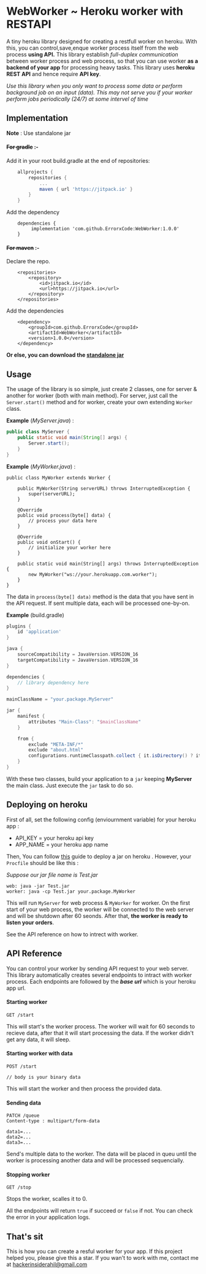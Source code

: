 # WebWorker ~ Heroku worker with RESTAPI

A tiny heroku library designed for creating a restfull worker on heroku. With this, you can control,save,enque worker process itself from the web process **using API.** This library establish *full-duplex communication* between worker process and web process, so that you can use worker **as a backend of your app** for processing heavy tasks. This library uses **heroku REST API** and hence require **API key**.

*Use this library when you only want to process some data or perform background job on an input (data). This may not serve you if your worker perform jobs periodically (24/7) at some intervel of time*



## Implementation

**Note** : Use standalone jar

#### ~~For gradle~~ :-

Add it in your root build.gradle at the end of repositories:

```groovy
	allprojects {
		repositories {
			...
			maven { url 'https://jitpack.io' }
		}
	}
```

Add the dependency

```gr
	dependencies {
	     implementation 'com.github.ErrorxCode:WebWorker:1.0.0'
	}
```

#### ~~For maven~~ :-

Declare the repo.

```markup
	<repositories>
		<repository>
		    <id>jitpack.io</id>
		    <url>https://jitpack.io</url>
		</repository>
	</repositories>
```

Add the dependencies

```markup
	<dependency>
	    <groupId>com.github.ErrorxCode</groupId>
	    <artifactId>WebWorker</artifactId>
	    <version>1.0.0</version>
	</dependency>
```



**Or else, you can download the [standalone jar](https://github.com/ErrorxCode/WebWorker/releases/download/test2/WebWorker.jar)**

## Usage

The usage of the library is so simple, just create 2 classes, one for server & another for worker (both with main method). For server, just call the `Server.start()` method and for worker, create your own extending `Worker` class.

**Example** (*MyServer.java*) :

```java
public class MyServer {
    public static void main(String[] args) {
        Server.start();
    }
}
```

**Example** (*MyWorker.java*) :

```
public class MyWorker extends Worker {
    
    public MyWorker(String serverURL) throws InterruptedException {
        super(serverURL);
    }

    @Override
    public void process(byte[] data) {
        // process your data here
    }

    @Override
    public void onStart() {
        // initialize your worker here
    }

    public static void main(String[] args) throws InterruptedException {
        new MyWorker("ws://your.herokuapp.com.worker");
    }
}
```

The data in `process(byte[] data)` method is the data that you have sent in the API request. If sent multiple data, each will be processed one-by-on.

**Example** (build.gradle)

```groovy
plugins {
    id 'application'
}

java {
    sourceCompatibility = JavaVersion.VERSION_16
    targetCompatibility = JavaVersion.VERSION_16
}

dependencies {
    // library dependency here
}

mainClassName = "your.package.MyServer"

jar {
    manifest {
        attributes "Main-Class": "$mainClassName"
    }

    from {
        exclude "META-INF/*"
        exclude "about.html"
        configurations.runtimeClasspath.collect { it.isDirectory() ? it : zipTree(it) }
    }
}
```

With these two classes, build your application to a `jar` keeping **MyServer** the main class. Just execute the `jar` task to do so.



## Deploying on heroku

First of all, set the following config (enviournment variable) for your heroku app :

- API_KEY = your heroku api key
- APP_NAME = your heroku app name

Then, You can follow [this](https://devcenter.heroku.com/articles/deploying-executable-jar-files) guide to deploy a jar on heroku . However, your `Procfile` should be like this :

*Suppose our jar file name is Test.jar*

```
web: java -jar Test.jar
worker: java -cp Test.jar your.package.MyWorker
```

This will run `MyServer` for web process & `MyWorker` for worker. On the first start of your web process, the worker will be connected to the web server and will be shutdown after 60 seonds. After that, **the worker is ready to listen your orders**.

See the API reference on how to intrect with worker.



## API Reference

You can control your worker by sending API request to your web server. This library automatically creates several endpoints to intract with worker process. Each endpoints are followed by the ***base url*** which is your heroku app url.

#### Starting worker

```http
GET /start
```

This will start's the worker process. The worker will wait for 60 seconds to recieve data, after that it will start processing the data. If the worker didn't get any data, it will sleep.

#### Starting worker with data

```http
POST /start

// body is your binary data
```

This will start the worker and then process the provided data.



#### Sending data

```http
PATCH /queue
Content-type : multipart/form-data

data1=...
data2=...
data3=...
```

Send's multiple data to the worker. The data will be placed in queu until the worker is processing another data and will be processed sequencially.



#### Stopping worker

```http
GET /stop
```

Stops the worker, scalles it to 0.



All the endpoints will return `true` if succeed or `false` if not. You can check the error in your application logs.



## That's sit

This is how you can create a resful worker for your app. If this project helped you, please give this a star. If you wan't to work with me, contact me at hackerinsiderahil@gmail.com
